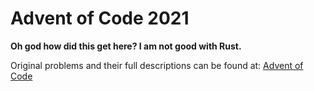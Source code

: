 # Advent of Code 2021

**Oh god how did this get here?  I am not good with Rust.**

Original problems and their full descriptions can be found at: [Advent of Code](https://adventofcode.com/2021)
